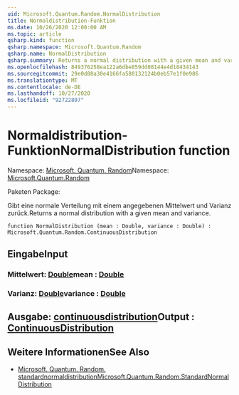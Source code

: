 ```yaml
---
uid: Microsoft.Quantum.Random.NormalDistribution
title: Normaldistribution-Funktion
ms.date: 10/26/2020 12:00:00 AM
ms.topic: article
qsharp.kind: function
qsharp.namespace: Microsoft.Quantum.Random
qsharp.name: NormalDistribution
qsharp.summary: Returns a normal distribution with a given mean and variance.
ms.openlocfilehash: 849376258ea122a6dbe859dd08144e4d18434143
ms.sourcegitcommit: 29e0d88a30e4166fa580132124b0eb57e1f0e986
ms.translationtype: MT
ms.contentlocale: de-DE
ms.lasthandoff: 10/27/2020
ms.locfileid: "92722807"
---
```

# <a name="normaldistribution-function"></a><span data-ttu-id="1e635-102">Normaldistribution-Funktion</span><span class="sxs-lookup"><span data-stu-id="1e635-102">NormalDistribution function</span></span>

<span data-ttu-id="1e635-103">Namespace: [Microsoft. Quantum. Random](xref:Microsoft.Quantum.Random)</span><span class="sxs-lookup"><span data-stu-id="1e635-103">Namespace: [Microsoft.Quantum.Random](xref:Microsoft.Quantum.Random)</span></span>

<span data-ttu-id="1e635-104">Paketen [](https://nuget.org/packages/)</span><span class="sxs-lookup"><span data-stu-id="1e635-104">Package: [](https://nuget.org/packages/)</span></span>


<span data-ttu-id="1e635-105">Gibt eine normale Verteilung mit einem angegebenen Mittelwert und Varianz zurück.</span><span class="sxs-lookup"><span data-stu-id="1e635-105">Returns a normal distribution with a given mean and variance.</span></span>

```qsharp
function NormalDistribution (mean : Double, variance : Double) : Microsoft.Quantum.Random.ContinuousDistribution
```


## <a name="input"></a><span data-ttu-id="1e635-106">Eingabe</span><span class="sxs-lookup"><span data-stu-id="1e635-106">Input</span></span>

### <a name="mean--double"></a><span data-ttu-id="1e635-107">Mittelwert: [Double](xref:microsoft.quantum.lang-ref.double)</span><span class="sxs-lookup"><span data-stu-id="1e635-107">mean : [Double](xref:microsoft.quantum.lang-ref.double)</span></span>




### <a name="variance--double"></a><span data-ttu-id="1e635-108">Varianz: [Double](xref:microsoft.quantum.lang-ref.double)</span><span class="sxs-lookup"><span data-stu-id="1e635-108">variance : [Double](xref:microsoft.quantum.lang-ref.double)</span></span>





## <a name="output--continuousdistribution"></a><span data-ttu-id="1e635-109">Ausgabe: [continuousdistribution](xref:Microsoft.Quantum.Random.ContinuousDistribution)</span><span class="sxs-lookup"><span data-stu-id="1e635-109">Output : [ContinuousDistribution](xref:Microsoft.Quantum.Random.ContinuousDistribution)</span></span>



## <a name="see-also"></a><span data-ttu-id="1e635-110">Weitere Informationen</span><span class="sxs-lookup"><span data-stu-id="1e635-110">See Also</span></span>

- [<span data-ttu-id="1e635-111">Microsoft. Quantum. Random. standardnormaldistribution</span><span class="sxs-lookup"><span data-stu-id="1e635-111">Microsoft.Quantum.Random.StandardNormalDistribution</span></span>](xref:Microsoft.Quantum.Random.StandardNormalDistribution)